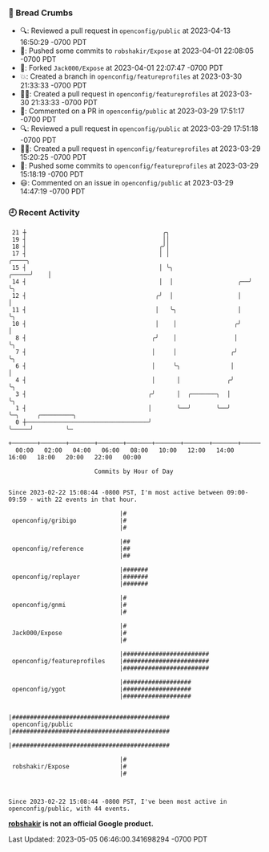 ### 🍞 Bread Crumbs

 * 🔍: Reviewed a pull request in  `openconfig/public` at 2023-04-13 16:50:29 -0700 PDT
 * 🚢: Pushed some commits to `robshakir/Expose` at 2023-04-01 22:08:05 -0700 PDT
 * 🍴: Forked `Jack000/Expose` at 2023-04-01 22:07:47 -0700 PDT
 * 💥: Created a branch in `openconfig/featureprofiles` at 2023-03-30 21:33:33 -0700 PDT
 * ✍🏼: Created a pull request in `openconfig/featureprofiles` at 2023-03-30 21:33:33 -0700 PDT
 * 💬: Commented on a PR in  `openconfig/public` at 2023-03-29 17:51:17 -0700 PDT
 * 🔍: Reviewed a pull request in  `openconfig/public` at 2023-03-29 17:51:18 -0700 PDT
 * ✍🏼: Created a pull request in `openconfig/featureprofiles` at 2023-03-29 15:20:25 -0700 PDT
 * 🚢: Pushed some commits to `openconfig/featureprofiles` at 2023-03-29 15:18:19 -0700 PDT
 * 😃: Commented on an issue in `openconfig/public` at 2023-03-29 14:47:19 -0700 PDT

### 🕘 Recent Activity
```
 21 ┼                                      ╭╮
 19 ┤                                      ││
 18 ┤                                     ╭╯│
 17 ┤                                     │ │                            ╭────╮
 15 ┤                                     │ ╰╮                     ╭─────╯    │
 14 ┤                                     │  │                  ╭──╯          ╰╮
 12 ┤                                    ╭╯  │                  │              │
 11 ┤                                    │   ╰╮                 │              ╰╮
 10 ┤                                    │    │                ╭╯               │
  8 ┤                                   ╭╯    │                │                ╰╮
  7 ┤                                   │     │               ╭╯                 ╰╮
  6 ┤                                   │     ╰╮              │                   │
  4 ┤                                   │      │             ╭╯                   ╰╮
  3 ┤                                  ╭╯      │  ╭───────╮  │                     ╰╮
  1 ┤                                  │       ╰──╯       ╰──╯                      ╰─╮     ╭─────────╮
  0 ┼──────────────────────────────────╯                                              ╰─────╯         ╰─
    +───────+───────+───────+───────+───────+───────+───────+───────+───────+───────+───────+───────+────
  00:00   02:00   04:00   06:00   08:00   10:00   12:00   14:00   16:00   18:00   20:00   22:00   00:00   

						Commits by Hour of Day


Since 2023-02-22 15:08:44 -0800 PST, I'm most active between 09:00-09:59 - with 22 events in that hour.

```



```
                               |#
 openconfig/gribigo            |#
                               |#

                               |##
 openconfig/reference          |##
                               |##

                               |#######
 openconfig/replayer           |#######
                               |#######

                               |#
 openconfig/gnmi               |#
                               |#

                               |#
 Jack000/Expose                |#
                               |#

                               |########################
 openconfig/featureprofiles    |########################
                               |########################

                               |###################
 openconfig/ygot               |###################
                               |###################

                               |############################################
 openconfig/public             |############################################
                               |############################################

                               |#
 robshakir/Expose              |#
                               |#



Since 2023-02-22 15:08:44 -0800 PST, I've been most active in openconfig/public, with 44 events.

```
**[robshakir](mailto:robjs@google.com) is not an official Google product.**  


Last Updated: 2023-05-05 06:46:00.341698294 -0700 PDT
